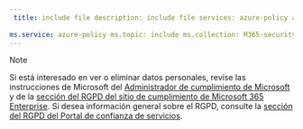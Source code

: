 ```yaml
---
 title: include file description: include file services: azure-policy author: eross-msft
 
ms.service: azure-policy ms.topic: include ms.collection: M365-security-compliance ms.date: 05/01/2018 ms.author: lizross ms.custom: include file
---
```


>[!Note]
>Si está interesado en ver o eliminar datos personales, revise las instrucciones de Microsoft del [Administrador de cumplimiento de Microsoft](https://servicetrust.microsoft.com/ComplianceManager) y de la [sección del RGPD del sitio de cumplimiento de Microsoft 365 Enterprise](https://docs.microsoft.com/en-us/microsoft-365/compliance/gdpr). Si desea información general sobre el RGPD, consulte la [sección del RGPD del Portal de confianza de servicios](https://servicetrust.microsoft.com/ViewPage/GDPRGetStarted).
